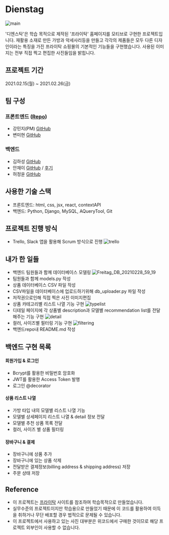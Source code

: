 # Dienstag
![main](https://user-images.githubusercontent.com/72085261/109430603-8ce3bf00-7a45-11eb-8123-e9eae234e756.gif)

'디엔스탁'은 학습 목적으로 제작된 '프라이탁' 홈페이지를 모티브로 구현한 프로젝트입니다. 재활용 소재로 만든 가방과 악세사리등을 만들고 각각의 제품들은 모두 다른 디자인이라는 특징을 가진 프라이탁 쇼핑몰의 기본적인 기능들을 구현했습니다. 사용된 이미지는 전부 직접 찍고 편집한 사진들임을 밝힙니다.

## 프로젝트 기간
2021.02.15(월) ~ 2021.02.26(금)

## 팀 구성
### 프론트엔드 (<a href="https://github.com/wecode-bootcamp-korea/17-1st-Dienstag-frontend">Repo</a>)
- 강민지(PM) <a href="https://github.com/awaji0829">GitHub</a>
- 변미현 <a href="https://github.com/cocoball200">GitHub</a>
### 백엔드
- 김하성 <a href="https://github.com/markkimjr">GitHub</a>
- 안재이 <a href="https://github.com/jaeyiahn">GitHub</a> / <a href="https://velog.io/@jaeyiahn/1%EC%B0%A8-%ED%94%84%EB%A1%9C%EC%A0%9D%ED%8A%B8-DIENSTAG">후기</a>
- 허정윤 <a href="https://github.com/banana1019">GitHub</a>

## 사용한 기술 스택
- 프론트엔드: html, css, jsx, react, contextAPI
- 백엔드: Python, Django, MySQL, AQueryTool, Git

## 프로젝트 진행 방식
- Trello, Slack 앱을 활용해 Scrum 방식으로 진행
![trello](https://user-images.githubusercontent.com/72085261/109430747-3c209600-7a46-11eb-9a5a-49780b91f427.gif)

## 내가 한 일들
- 백엔드 팀원들과 함께 데이터베이스 모델링
![Freitag_DB_20210228_59_19](https://user-images.githubusercontent.com/72085261/109441151-d1884e00-7a77-11eb-9ede-d3052f2bcc19.png)
- 팀원들과 함께 models.py 작성
- 상품 데이터베이스 CSV 파일 작성
- CSV파일을 데이터베이스에 업로드하기위해 db_uploader.py 파일 작성
- 저작권으로인해 직접 찍은 사진 이미지편집
- 상품 카테고리별 리스트 나열 기능 구현
![typelist](https://user-images.githubusercontent.com/72085261/109441202-f2e93a00-7a77-11eb-8371-e303c2ffd95b.gif)
- 디테일 페이지에 각 상품별 description과 모델별 recommendation list를 전달해주는 기능 구현
![detail](https://user-images.githubusercontent.com/72085261/109441299-465b8800-7a78-11eb-988e-5f93193d4647.gif)
- 컬러, 사이즈별 필터링 기능 구현
![filtering](https://user-images.githubusercontent.com/72085261/109441319-54110d80-7a78-11eb-8048-68dd54645919.gif)
- 백엔드repo내 README.md 작성

## 백엔드 구현 목록
#### 회원가입 & 로그인
- Bcrypt를 활용한 비밀번호 암호화
- JWT를 활용한 Access Token 발행
- 로그인 @decorator 
#### 상품 리스트 나열
- 가방 타입 내의 모델별 리스트 나열 기능
- 모델별 상세페이지 리스트 나열 & detail 정보 전달
- 모델별 추천 상품 목록 전달
- 컬러, 사이즈 별 상품 필터링
#### 장바구니 & 결제
- 장바구니에 상품 추가
- 장바구니에 있는 상품 삭제
- 전달받은 결제정보(billing address & shipping address) 저장
- 주문 상태 저장

## Reference
- 이 프로젝트는 <a href="http://www.freitag.ch/">프라이탁</a> 사이트를 참조하여 학습목적으로 만들었습니다.
- 실무수준의 프로젝트이지만 학습용으로 만들었기 때문에 이 코드를 활용하여 이득을 취하거나 무단 배포할 경우 법적으로 문제될 수 있습니다.
- 이 프로젝트에서 사용하고 있는 사진 대부분은 위코드에서 구매한 것이므로 해당 프로젝트 외부인이 사용할 수 없습니다.
